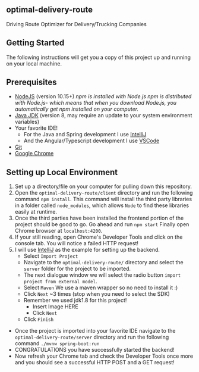 ## optimal-delivery-route
Driving Route Optimizer for Delivery/Trucking Companies

## Getting Started
The following instructions will get you a copy of this project up and running on your local machine.
## Prerequisites
* [NodeJS](https://nodejs.org/en/) (version 10.15+) _npm is installed with Node.js
npm is distributed with Node.js- which means that when you download Node.js, you automatically get npm installed on your computer._
* [Java JDK](https://www.oracle.com/technetwork/java/javase/downloads/jdk8-downloads-2133151.html) (version 8, may require an update to your system environment variables)
* Your favorite IDE!
    * For the Java and Spring development I use [IntelliJ](https://www.jetbrains.com/idea/download/#section=windows)
    * And the Angular/Typescript development I use [VSCode](https://code.visualstudio.com/download)
* [Git](https://git-scm.com/downloads)
* [Google Chrome](https://www.google.com/chrome/)
## Setting up Local Environment
1. Set up a directory/file on your computer for pulling down this repository.
2. Open the `optimal-delivery-route/client` directory and run the following command ```npm install```. This command will install the third party libraries in a folder called `node_modules`, which allows `Node` to find these libraries easily at runtime.
3. Once the third parties have been installed the frontend portion of the project should be good to go. Go ahead and run ```npm start``` Finally open Chrome browser at `localhost:4200`.
4. If your still reading, open Chrome's Developer Tools and click on the console tab. You will notice a failed HTTP request!
5. I will use [IntelliJ](https://www.jetbrains.com/idea/download/#section=windows) as the example for setting up the backend. 
    * Select `Import Project`
    * Navigate to the `optimal-delivery-route/` directory and select the `server` folder for the project to be imported.
    * The next dialogue window we will select the radio button `import project from external model`.
    * Select `Maven` We use a maven wrapper so no need to install it :)
    * Click `Next` ~3 times (stop when you need to select the SDK)
    * Remember we used jdk1.8 for this project!
        * Insert Image  HERE
        * Click `Next`
    * Click `Finish`
* Once the project is imported into your favorite IDE navigate to the `optimal-delivery-route/server` directory and run the following command ```./mvnw spring-boot:run```
* CONGRATULATIONS you have successfully started the backend!
* Now refresh your Chrome tab and check the Developer Tools once more and you should see a successful HTTP POST and a GET request!
